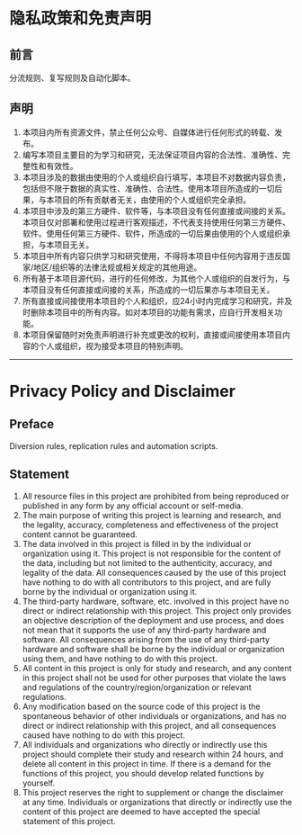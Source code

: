 # 隐私政策和免责声明

## 前言

分流规则、复写规则及自动化脚本。

## 声明

1. 本项目内所有资源文件，禁止任何公众号、自媒体进行任何形式的转载、发布。
2. 编写本项目主要目的为学习和研究，无法保证项目内容的合法性、准确性、完整性和有效性。
3. 本项目涉及的数据由使用的个人或组织自行填写，本项目不对数据内容负责，包括但不限于数据的真实性、准确性、合法性。使用本项目所造成的一切后果，与本项目的所有贡献者无关，由使用的个人或组织完全承担。
4. 本项目中涉及的第三方硬件、软件等，与本项目没有任何直接或间接的关系。本项目仅对部署和使用过程进行客观描述，不代表支持使用任何第三方硬件、软件。使用任何第三方硬件、软件，所造成的一切后果由使用的个人或组织承担，与本项目无关。
5. 本项目中所有内容只供学习和研究使用，不得将本项目中任何内容用于违反国家/地区/组织等的法律法规或相关规定的其他用途。
6. 所有基于本项目源代码，进行的任何修改，为其他个人或组织的自发行为，与本项目没有任何直接或间接的关系，所造成的一切后果亦与本项目无关。
7. 所有直接或间接使用本项目的个人和组织，应24小时内完成学习和研究，并及时删除本项目中的所有内容。如对本项目的功能有需求，应自行开发相关功能。
8. 本项目保留随时对免责声明进行补充或更改的权利，直接或间接使用本项目内容的个人或组织，视为接受本项目的特别声明。





---

# Privacy Policy and Disclaimer

## Preface

Diversion rules, replication rules and automation scripts.

## Statement

1. All resource files in this project are prohibited from being reproduced or published in any form by any official account or self-media.
2. The main purpose of writing this project is learning and research, and the legality, accuracy, completeness and effectiveness of the project content cannot be guaranteed.
3. The data involved in this project is filled in by the individual or organization using it. This project is not responsible for the content of the data, including but not limited to the authenticity, accuracy, and legality of the data. All consequences caused by the use of this project have nothing to do with all contributors to this project, and are fully borne by the individual or organization using it.
4. The third-party hardware, software, etc. involved in this project have no direct or indirect relationship with this project. This project only provides an objective description of the deployment and use process, and does not mean that it supports the use of any third-party hardware and software. All consequences arising from the use of any third-party hardware and software shall be borne by the individual or organization using them, and have nothing to do with this project.
5. All content in this project is only for study and research, and any content in this project shall not be used for other purposes that violate the laws and regulations of the country/region/organization or relevant regulations.
6. Any modification based on the source code of this project is the spontaneous behavior of other individuals or organizations, and has no direct or indirect relationship with this project, and all consequences caused have nothing to do with this project.
7. All individuals and organizations who directly or indirectly use this project should complete their study and research within 24 hours, and delete all content in this project in time. If there is a demand for the functions of this project, you should develop related functions by yourself.
8. This project reserves the right to supplement or change the disclaimer at any time. Individuals or organizations that directly or indirectly use the content of this project are deemed to have accepted the special statement of this project.
